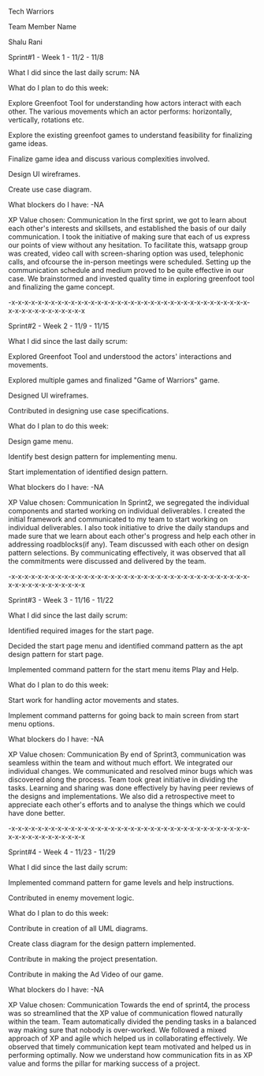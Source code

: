 Tech Warriors

Team Member Name

Shalu Rani

Sprint#1 - Week 1 - 11/2 - 11/8

What I did since the last daily scrum: NA

What do I plan to do this week:

Explore Greenfoot Tool for understanding how actors interact with each other. The various movements which an actor performs: horizontally, vertically, rotations etc.

Explore the existing greenfoot games to understand feasibility for finalizing game ideas.

Finalize game idea and discuss various complexities involved.

Design UI wireframes.

Create use case diagram.

What blockers do I have: -NA

XP Value chosen: Communication
In the first sprint, we got to learn about each other's interests and skillsets, and established the basis of our daily communication. I took the initiative of making sure that each of us express our points of view without any hesitation. To facilitate this, watsapp group was created, video call with screen-sharing option was used, telephonic calls, and ofcourse the in-person meetings were scheduled.
Setting up the communication schedule and medium proved to be quite effective in our case. We brainstormed and invested quality time in exploring greenfoot tool and finalizing the game concept.

-x-x-x-x-x-x-x-x-x-x-x-x-x-x-x-x-x-x-x-x-x-x-x-x-x-x-x-x-x-x-x-x-x-x-x-x-x-x-x-x-x-x-x-x-x-x-x-x

Sprint#2 - Week 2 - 11/9 - 11/15

What I did since the last daily scrum:

Explored Greenfoot Tool and understood the actors' interactions and movements.

Explored multiple games and finalized "Game of Warriors" game.

Designed UI wireframes.

Contributed in designing use case specifications.

What do I plan to do this week:

Design game menu.

Identify best design pattern for implementing menu.

Start implementation of identified design pattern.

What blockers do I have: -NA

XP Value chosen: Communication
In Sprint2, we segregated the individual components and started working on individual deliverables. I created the initial framework and communicated to my team to start working on individual deliverables. I also took initiative to drive the daily standups and made sure that we learn about each other's progress and help each other in addressing roadblocks(if any). Team discussed with each other on design pattern selections. By communicating effectively, it was observed that all the commitments were discussed and delivered by the team.

-x-x-x-x-x-x-x-x-x-x-x-x-x-x-x-x-x-x-x-x-x-x-x-x-x-x-x-x-x-x-x-x-x-x-x-x-x-x-x-x-x-x-x-x-x-x-x-x

Sprint#3 - Week 3 - 11/16 - 11/22

What I did since the last daily scrum:

Identified required images for the start page.

Decided the start page menu and identified command pattern as the apt design pattern for start page.

Implemented command pattern for the start menu items Play and Help.

What do I plan to do this week:

Start work for handling actor movements and states.

Implement command patterns for going back to main screen from start menu options.

What blockers do I have: -NA

XP Value chosen: Communication
By end of Sprint3, communication was seamless within the team and without much effort. We integrated our individual changes. We communicated and resolved minor bugs which was discovered along the process. Team took great initiative in dividing the tasks. Learning and sharing was done effectively by having peer reviews of the designs and implementations. We also did a retrospective meet to appreciate each other's efforts and to analyse the things which we could have done better.

-x-x-x-x-x-x-x-x-x-x-x-x-x-x-x-x-x-x-x-x-x-x-x-x-x-x-x-x-x-x-x-x-x-x-x-x-x-x-x-x-x-x-x-x-x-x-x-x

Sprint#4 - Week 4 - 11/23 - 11/29

What I did since the last daily scrum:

Implemented command pattern for game levels and help instructions.

Contributed in enemy movement logic.

What do I plan to do this week:

Contribute in creation of all UML diagrams.

Create class diagram for the design pattern implemented.

Contribute in making the project presentation.

Contribute in making the Ad Video of our game.

What blockers do I have: -NA

XP Value chosen: Communication
Towards the end of sprint4, the process was so streamlined that the XP value of communication flowed naturally within the team. Team automatically divided the pending tasks in a balanced way making sure that nobody is over-worked. We followed a mixed approach of XP and agile which helped us in collaborating effectively. We observed that timely communication kept team motivated and helped us in performing optimally. Now we understand how communication fits in as XP value and forms the pillar for marking success of a project.
